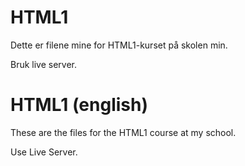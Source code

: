 # HTML1

Dette er filene mine for HTML1-kurset på skolen min.

Bruk live server.

# HTML1 (english)

These are the files for the HTML1 course at my school.

Use Live Server.